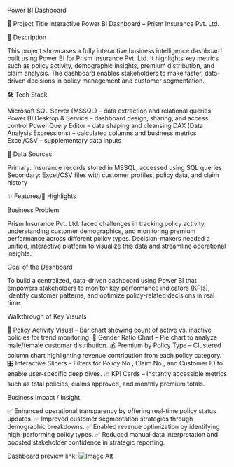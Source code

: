 Power BI Dashboard

📌 Project Title
Interactive Power BI Dashboard – Prism Insurance Pvt. Ltd.

📝 Description

This project showcases a fully interactive business intelligence dashboard built using Power BI for Prism Insurance Pvt. Ltd. It highlights key metrics such as policy activity, demographic insights, premium distribution, and claim analysis. The dashboard enables stakeholders to make faster, data-driven decisions in policy management and customer segmentation.

🛠️ Tech Stack

Microsoft SQL Server (MSSQL) – data extraction and relational queries
Power BI Desktop & Service – dashboard design, sharing, and access control
Power Query Editor – data shaping and cleansing
DAX (Data Analysis Expressions) – calculated columns and business metrics
Excel/CSV – supplementary data inputs

📂 Data Sources

Primary: Insurance records stored in MSSQL, accessed using SQL queries
Secondary: Excel/CSV files with customer profiles, policy data, and claim history

✨ Features/🌟 Highlights

Business Problem

Prism Insurance Pvt. Ltd. faced challenges in tracking policy activity, understanding customer demographics, and monitoring premium performance across different policy types. Decision-makers needed a unified, interactive platform to visualize this data and streamline operational insights.

 Goal of the Dashboard
 
To build a centralized, data-driven dashboard using Power BI that empowers stakeholders to monitor key performance indicators (KPIs), identify customer patterns, and optimize policy-related decisions in real time.

Walkthrough of Key Visuals

📌 Policy Activity Visual – Bar chart showing count of active vs. inactive policies for trend monitoring.
👥 Gender Ratio Chart – Pie chart to analyze male/female customer distribution.
💰 Premium by Policy Type – Clustered column chart highlighting revenue contribution from each policy category.
🎛️ Interactive Slicers – Filters for Policy No., Claim No., and Customer ID to enable user-specific deep dives.
📈 KPI Cards – Instantly accessible metrics such as total policies, claims approved, and monthly premium totals.

 Business Impact / Insight
 
✅ Enhanced operational transparency by offering real-time policy status updates.
✅ Improved customer segmentation strategies through demographic breakdowns.
✅ Enabled revenue optimization by identifying high-performing policy types.
✅ Reduced manual data interpretation and boosted stakeholder confidence in strategic reporting.

Dashboard preview link: ![Image Alt]([image_url](https://github.com/srilekhya25/Power-BI/blob/main/prism%20insurance%20pvt%20ltd.PNG?raw=true))
